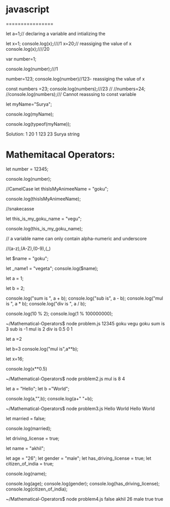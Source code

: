 # javascript
================

let a=1;// declaring a variable and intializing the 


let x=1;
console.log(x);////1
x=20;// reassiging the value of x
console.log(x);////20

var number=1;

console.log(number);///1

number=123;
console.log(number)//123- reassiging the value of x

const numbers =23;
console.log(numbers);///23
//
//numbers=24;
//console.log(numbers);/// Cannot reasssing to const variable


let myName="Surya";

console.log(myName);


console.log(typeof(myName));


Solution:
1
20
1
123
23
Surya
string

Mathemitacal Operators:
=========================
let number = 12345;

console.log(number);

//CamelCase
let thisIsMyAnimeeName = "goku";

console.log(thisIsMyAnimeeName);

//snakecasse

let this_is_my_goku_name = "vegu";

console.log(this_is_my_goku_name);

// a variable name can only contain alpha-numeric and underscore

//(a-z),(A-Z),(0-9),(_)

let $name = "goku";

let _name1 = "vegeta";
console.log($name);

let a = 1;

let b = 2;

console.log("sum is ", a + b);
console.log("sub is", a - b);
console.log("mul is ", a * b);
console.log("div is ", a / b);

console.log(10 % 2);
console.log(1 % 100000000);

~/Mathematical-Operators$  node problem.js
12345
goku
vegu
goku
sum is  3
sub is -1
mul is  2
div is  0.5
0
1


let a =2

let b=3
console.log("mul is",a**b);


let x=16;

console.log(x**0.5)

~/Mathematical-Operators$ node problem2.js
mul is 8
4

let a = "Hello";
let b ="World";

console.log(a,"",b);
console.log(a+" "+b);

~/Mathematical-Operators$ node problem3.js
Hello  World
Hello World

let married = false;

console.log(married);

let driving_license = true;

let name = "akhil";

let age = "26";
let gender = "male";
let has_driving_license = true;
let citizen_of_india = true;

console.log(name);

console.log(age);
console.log(gender);
console.log(has_driving_license);
console.log(citizen_of_india);

~/Mathematical-Operators$ node problem4.js
false
akhil
26
male
true
true





